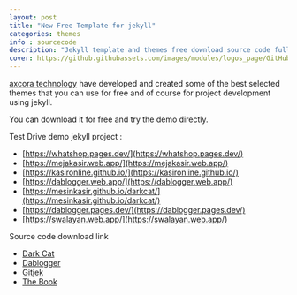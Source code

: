 ```yaml
---
layout: post
title: "New Free Template for jekyll"
categories: themes
info : sourcecode
description: "Jekyll template and themes free download source code full in here"
cover: https://github.githubassets.com/images/modules/logos_page/GitHub-Mark.png
---
```


[axcora technology](https://axcora.com/getaxcoracms) have developed and created some of the best selected themes that you can use for free and of course for project development using jekyll.

You can download it for free and try the demo directly.


Test Drive demo jekyll project :
+ [https://whatshop.pages.dev/](https://whatshop.pages.dev/)
+ [https://mejakasir.web.app/](https://mejakasir.web.app/)
+ [https://kasironline.github.io/](https://kasironline.github.io/)
+ [https://dablogger.web.app/](https://dablogger.web.app/)
+ [https://mesinkasir.github.io/darkcat/](https://mesinkasir.github.io/darkcat/)
+ [https://dablogger.pages.dev/](https://dablogger.pages.dev/)
+ [https://swalayan.web.app/](https://swalayan.web.app/)


Source code download link
+ [Dark Cat](https://github.com/mesinkasir/darkcat)
+ [Dablogger ](https://github.com/mesinkasir/dablogger)
+ [Gitjek](https://github.com/mesinkasir/gitjek)
+ [The Book](https://github.com/mesinkasir/the-book)